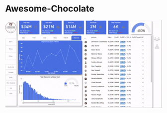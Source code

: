 # Awesome-Chocolate

<div align="center">
  <img src="assets/dashboard-demo.gif" alt="Dashboard Demo" width="700"/>
</div>
